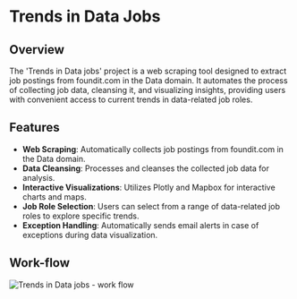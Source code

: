 # Trends in Data Jobs

## Overview

The 'Trends in Data jobs' project is a web scraping tool designed to extract job postings from foundit.com in the Data domain. It automates the process of collecting job data, cleansing it, and visualizing insights, providing users with convenient access to current trends in data-related job roles.

## Features

- **Web Scraping**: Automatically collects job postings from foundit.com in the Data domain.
- **Data Cleansing**: Processes and cleanses the collected job data for analysis.
- **Interactive Visualizations**: Utilizes Plotly and Mapbox for interactive charts and maps.
- **Job Role Selection**: Users can select from a range of data-related job roles to explore specific trends.
- **Exception Handling**: Automatically sends email alerts in case of exceptions during data visualization.

## Work-flow
![Trends in Data jobs - work flow](https://github.com/Srihariharasudhan-Balakannan/Trends-in-Data-jobs/assets/139725379/f9bcaa7d-e50f-4ec2-9c51-9af80ee35dff)
